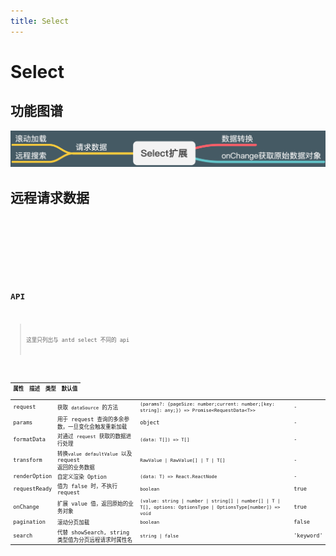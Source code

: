 ```yaml
---
title: Select
---
```


# Select

## 功能图谱

<img src='./demos/images/map.png' />

## 远程请求数据

<code src="./demos/request.tsx" title='请求后台' desc="不分页"/>

<code src="./demos/request-pagination.tsx" title='请求后台' desc="分页，分页模式下 labelInValue 强制为 true，防止设置默认值显示错误"/>

<code src="./demos/request-multiple.tsx" title='多选模式' desc="不分页"/>

## API

> 这里只列出与 antd select 不同的 api

| 属性 | 描述 | 类型 | 默认值 |
| --- | --- | --- | --- |
| request | 获取 `dataSource` 的方法 | `(params?: {pageSize: number;current: number;[key: string]: any;}) => Promise<RequestData<T>>` | - |
| params | 用于 request 查询的多余参数，一旦变化会触发重新加载 | object | - | - |
| formatData | 对通过 `request` 获取的数据进行处理 | `(data: T[]) => T[]` | - |
| transform | 转换`value` `defaultValue` 以及 request 返回的业务数据 | `RawValue \| RawValue[] \| T \| T[]` | - |
| renderOption | 自定义渲染 Option | `(data: T) => React.ReactNode` | - |
| requestReady | 值为 false 时，不执行 request | `boolean` | true |
| onChange | 扩展 value 值，返回原始的业务对象 | `(value: string \| number \| string[] \| number[] \| T \| T[], options: OptionsType \| OptionsType[number]) => void` | true |
| pagination | 滚动分页加载 | `boolean` | false |
| search | 代替 showSearch, string 类型值为分页远程请求时属性名 | `string \| false` | 'keyword' |
